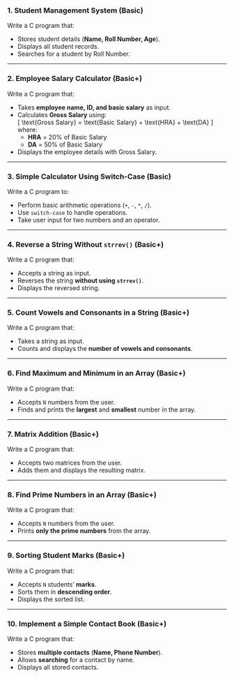 ### **1. Student Management System (Basic)**
Write a C program that:  
- Stores student details (**Name, Roll Number, Age**).  
- Displays all student records.  
- Searches for a student by Roll Number.

---

### **2. Employee Salary Calculator (Basic+)**  
Write a C program that:  
- Takes **employee name, ID, and basic salary** as input.  
- Calculates **Gross Salary** using:  
  \[
  \text{Gross Salary} = \text{Basic Salary} + \text{HRA} + \text{DA}
  \]
  where:  
  - **HRA** = 20% of Basic Salary  
  - **DA** = 50% of Basic Salary  
- Displays the employee details with Gross Salary.

---

### **3. Simple Calculator Using Switch-Case (Basic)**  
Write a C program to:  
- Perform basic arithmetic operations (`+`, `-`, `*`, `/`).  
- Use `switch-case` to handle operations.  
- Take user input for two numbers and an operator.

---

### **4. Reverse a String Without `strrev()` (Basic+)**  
Write a C program that:  
- Accepts a string as input.  
- Reverses the string **without using `strrev()`**.  
- Displays the reversed string.

---

### **5. Count Vowels and Consonants in a String (Basic+)**  
Write a C program that:  
- Takes a string as input.  
- Counts and displays the **number of vowels and consonants**.

---

### **6. Find Maximum and Minimum in an Array (Basic+)**  
Write a C program that:  
- Accepts `N` numbers from the user.  
- Finds and prints the **largest** and **smallest** number in the array.

---

### **7. Matrix Addition (Basic+)**  
Write a C program that:  
- Accepts two matrices from the user.  
- Adds them and displays the resulting matrix.

---

### **8. Find Prime Numbers in an Array (Basic+)**  
Write a C program that:  
- Accepts `N` numbers from the user.  
- Prints **only the prime numbers** from the array.

---

### **9. Sorting Student Marks (Basic+)**  
Write a C program that:  
- Accepts `N` students’ **marks**.  
- Sorts them in **descending order**.  
- Displays the sorted list.

---

### **10. Implement a Simple Contact Book (Basic+)**  
Write a C program that:  
- Stores **multiple contacts** (**Name, Phone Number**).  
- Allows **searching** for a contact by name.  
- Displays all stored contacts.
